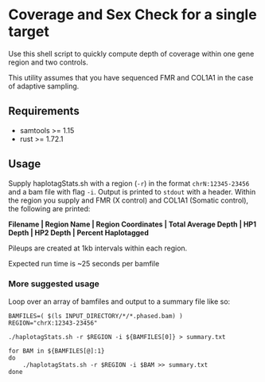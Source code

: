 # Coverage and Sex Check for a single target

Use this shell script to quickly compute depth of coverage within one gene region and two controls.

This utility assumes that you have sequenced FMR and COL1A1 in the case of adaptive sampling. 

## Requirements

- samtools >= 1.15
- rust >= 1.72.1

## Usage

Supply haplotagStats.sh with a region (`-r`) in the format `chrN:12345-23456` and a bam file with flag `-i`.
Output is printed to `stdout` with a header.
Within the region you supply and FMR (X control) and COL1A1 (Somatic control), the following are printed:

**Filename | Region Name | Region Coordinates | Total Average Depth | HP1 Depth | HP2 Depth | Percent Haplotagged**

Pileups are created at 1kb intervals within each region.

Expected run time is ~25 seconds per bamfile

### More suggested usage

Loop over an array of bamfiles and output to a summary file like so:

```{bash}
BAMFILES=( $(ls INPUT_DIRECTORY/*/*.phased.bam) )
REGION="chrX:12343-23456"

./haplotagStats.sh -r $REGION -i ${BAMFILES[0]} > summary.txt

for BAM in ${BAMFILES[@]:1}
do
    ./haplotagStats.sh -r $REGION -i $BAM >> summary.txt
done
```